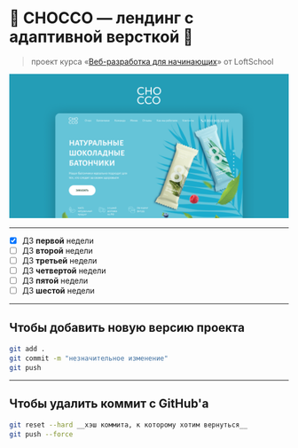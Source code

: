 # :chocolate_bar: CHOCCO — лендинг с адаптивной версткой :chocolate_bar:

> проект курса «[Веб-разработка для начинающих](https://loftschool.com/course/web-beginner/)» от LoftSchool

![](https://github.com/DiMustard/2020-11-23-web-chocco/blob/master/images/cover.png)

---

- [X] ДЗ __первой__ недели
- [ ] ДЗ __второй__ недели
- [ ] ДЗ __третьей__ недели
- [ ] ДЗ __четвертой__ недели
- [ ] ДЗ __пятой__ недели
- [ ] ДЗ __шестой__ недели

---

## Чтобы добавить новую версию проекта
```bash
git add .
git commit -m "незначительное изменение"
git push
```

---

## Чтобы удалить коммит с GitHub'а
```bash
git reset --hard __хэш коммита, к которому хотим вернуться__
git push --force
```